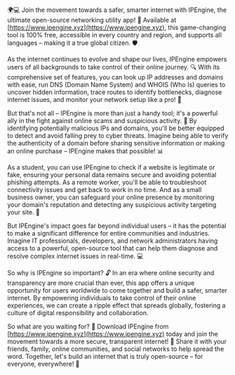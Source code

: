 🌍💻 Join the movement towards a safer, smarter internet with IPEngine, the ultimate open-source networking utility app! 🚀 Available at [https://www.ipengine.xyz](https://www.ipengine.xyz), this game-changing tool is 100% free, accessible in every country and region, and supports all languages – making it a true global citizen. 🛡️

As the internet continues to evolve and shape our lives, IPEngine empowers users of all backgrounds to take control of their online journey. 🔍 With its comprehensive set of features, you can look up IP addresses and domains with ease, run DNS (Domain Name System) and WHOIS (Who Is) queries to uncover hidden information, trace routes to identify bottlenecks, diagnose internet issues, and monitor your network setup like a pro! 📡

But that's not all – IPEngine is more than just a handy tool; it's a powerful ally in the fight against online scams and suspicious activity. 💪 By identifying potentially malicious IPs and domains, you'll be better equipped to detect and avoid falling prey to cyber threats. Imagine being able to verify the authenticity of a domain before sharing sensitive information or making an online purchase – IPEngine makes that possible! 📊

As a student, you can use IPEngine to check if a website is legitimate or fake, ensuring your personal data remains secure and avoiding potential phishing attempts. As a remote worker, you'll be able to troubleshoot connectivity issues and get back to work in no time. And as a small business owner, you can safeguard your online presence by monitoring your domain's reputation and detecting any suspicious activity targeting your site. 🏢

But IPEngine's impact goes far beyond individual users – it has the potential to make a significant difference for entire communities and industries. Imagine IT professionals, developers, and network administrators having access to a powerful, open-source tool that can help them diagnose and resolve complex internet issues in real-time. 💻

So why is IPEngine so important? 🔓 In an era where online security and transparency are more crucial than ever, this app offers a unique opportunity for users worldwide to come together and build a safer, smarter internet. By empowering individuals to take control of their online experiences, we can create a ripple effect that spreads globally, fostering a culture of digital responsibility and collaboration.

So what are you waiting for? 🤔 Download IPEngine from [https://www.ipengine.xyz](https://www.ipengine.xyz) today and join the movement towards a more secure, transparent internet! 🌟 Share it with your friends, family, online communities, and social networks to help spread the word. Together, let's build an internet that is truly open-source – for everyone, everywhere! 💖